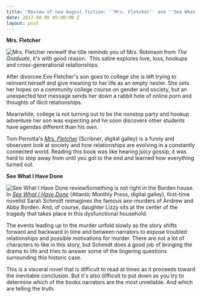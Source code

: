 ```yaml
---
title: 'Review of new August fiction: ''Mrs. Fletcher'' and ''See What I Have Done'''
date: 2017-08-08 05:00:00 Z
layout: post
---
```


**Mrs. Fletcher**

![Mrs. Fletcher review](images/51vUi8fbGCL._SX329_BO1204203200_-199x300.jpg)If the title reminds you of Mrs. Robinson from _The Graduate_, it's with good reason.  This satire explores love, loss, hookups and cross-generational relationships.

After divorcee Eve Fletcher's son goes to college she is left trying to reinvent herself and give meaning to her life as an empty nester. She sets her hopes on a community college course on gender and society, but an unexpected text message sends her down a rabbit hole of online porn and thoughts of illicit relationships.

Meanwhile, college is not turning out to be the nonstop party and hookup adventure her son was expecting and he soon discovers other students have agendas different than his own.

Tom Perrotta's [_Mrs. Fletcher_](http://amzn.to/2wqgqqV) (Scribner, digital galley) is a funny and observant look at society and how relationships are evolving in a constantly connected world. Reading this book was like hearing juicy gossip, it was hard to step away from until you got to the end and learned how everything turned out.

**See What I Have Done**

![See What I Have Done review](images/51IRJlV6lvL._SX329_BO1204203200_-199x300.jpg)Something is not right in the Borden house. In [_See What I Have Done_](http://amzn.to/2hGvfCo) (Atlantic Monthly Press, digital galley), first-time novelist Sarah Schmidt reimagines the famous axe-murders of Andrew and Abby Borden. And, of course, daughter Lizzy sits at the center of the tragedy that takes place in this dysfunctional household.

The events leading up to the murder unfold slowly as the story shifts forward and backward in time and between narrators to expose troubled relationships and possible motivations for murder. There are not a lot of characters to like in this story, but Schmidt does a good job of bringing the drama to life and tries to answer some of the lingering questions surrounding this historic case.

This is a visceral novel that is difficult to read at times as it proceeds toward the inevitable conclusion. But it's also difficult to put down as you try to determine which of the books narrators are the most unreliable. And which are telling the truth.
